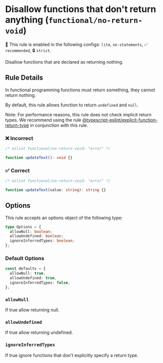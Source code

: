 # Disallow functions that don't return anything (`functional/no-return-void`)

💼 This rule is enabled in the following configs: `lite`, `no-statements`, ✅ `recommended`, 🔒 `strict`.

<!-- end auto-generated rule header -->

Disallow functions that are declared as returning nothing.

## Rule Details

In functional programming functions must return something, they cannot return nothing.

By default, this rule allows function to return `undefined` and `null`.

Note: For performance reasons, this rule does not check implicit return types.
We recommend using the rule [@typescript-eslint/explicit-function-return-type](https://github.com/typescript-eslint/typescript-eslint/blob/main/packages/eslint-plugin/docs/rules/explicit-function-return-type.md) in conjunction with this rule.

### ❌ Incorrect

<!-- eslint-skip -->

```ts
/* eslint functional/no-return-void: "error" */

function updateText(): void {}
```

### ✅ Correct

```ts
/* eslint functional/no-return-void: "error" */

function updateText(value: string): string {}
```

## Options

This rule accepts an options object of the following type:

```ts
type Options = {
  allowNull: boolean;
  allowUndefined: boolean;
  ignoreInferredTypes: boolean;
};
```

### Default Options

```ts
const defaults = {
  allowNull: true,
  allowUndefined: true,
  ignoreInferredTypes: false,
};
```

### `allowNull`

If true allow returning null.

### `allowUndefined`

If true allow returning undefined.

### `ignoreInferredTypes`

If true ignore functions that don't explicitly specify a return type.

